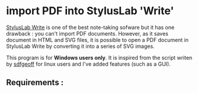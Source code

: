 # import PDF into StylusLab 'Write'

[StylusLab Write](http://www.styluslabs.com/) is one of the best note-taking sofware but it has one drawback : you can't import PDF documents. However, as it saves document in HTML and SVG files, it is possible to open a PDF document in StylusLab Write by converting it into a series of SVG images.

This program is for **Windows users only**. It is inspired from the script writen by [sdfgeoff](https://github.com/sdfgeoff/stylus_labs_pdf_converter) for linux users and I've added features (such as a GUI).

## Requirements :
